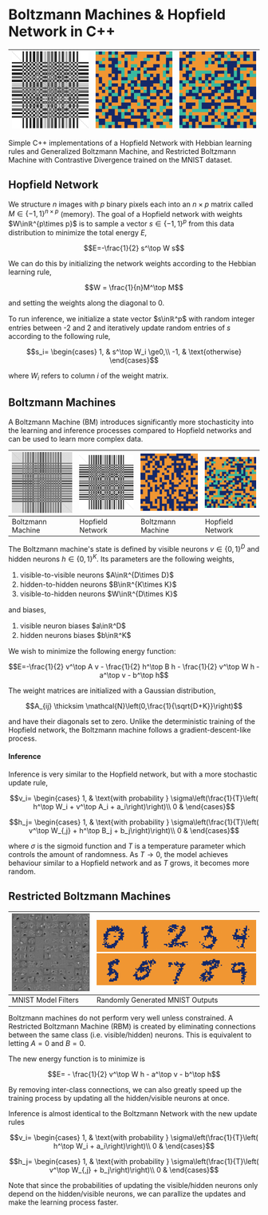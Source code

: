 # Boltzmann Machines & Hopfield Network in C++

| ![](models/food.png) | ![](output/donut.gif)  | ![](output/burger.gif) |
|---------------|------------------------|------------------------|

Simple C++ implementations of a Hopfield Network with Hebbian learning rules and Generalized Boltzmann Machine, and Restricted Boltzmann Machine with Contrastive Divergence trained on the MNIST dataset.

## Hopfield Network

We structure $n$ images with $p$ binary pixels each into an $n\times p$ matrix called $M\in\{-1,1\}^{n\times p}$ (memory). The goal of a Hopfield network with weights $W\inℝ^{p\times p}$ is to sample a vector $s\in\{-1,1\}^p$ from this data distribution to minimize the total energy $E$,

$$E=-\frac{1}{2} s^\top W s$$

We can do this by initializing the network weights according to the Hebbian learning rule,

$$W = \frac{1}{n}M^\top M$$

and setting the weights along the diagonal to 0.

To run inference, we initialize a state vector $s\inℝ^p$ with random integer entries between -2 and 2 and iteratively update random entries of $s$ according to the following rule,

$$s_i= \begin{cases}
1, &          s^\top W_i \ge0,\\
-1, &         \text{otherwise}
\end{cases}$$

where $W_i$ refers to column $i$ of the weight matrix.

## Boltzmann Machines

A Boltzmann Machine (BM) introduces significantly more stochasticity into the learning and inference processes compared to Hopfield networks and can be used to learn more complex data.

| ![](models/food_bm.A.png)  | ![](models/food_hopfield.png) | ![](output/burger_bm.gif) | ![](output/burger.gif) |
|----------------------------|-------------------------------|---------------------------|------------------------|
| Boltzmann Machine          | Hopfield Network              | Boltzmann Machine         | Hopfield Network       |

The Boltzmann machine's state is defined by  visible neurons $v\in \{0,1\}^D$ and hidden neurons $h\in \{0,1\}^K$. Its parameters are the following weights,

1. visible-to-visible neurons $A\inℝ^{D\times D}$
2. hidden-to-hidden neurons $B\inℝ^{K\times K}$
3. visible-to-hidden neurons $W\inℝ^{D\times K}$

and biases,

1. visible neuron biases $a\inℝ^D$
2. hidden neurons biases $b\inℝ^K$

We wish to minimize the following energy function:

$$E=-\frac{1}{2} v^\top A v - \frac{1}{2} h^\top B h - \frac{1}{2} v^\top W h -  a^\top v -  b^\top h$$

The weight matrices are initialized with a Gaussian distribution,

$$A_{ij} \thicksim \mathcal{N}\left(0,\frac{1}{\sqrt{D+K}}\right)$$

and have their diagonals set to zero. Unlike the deterministic training of the Hopfield network, the Boltzmann machine follows a gradient-descent-like process.

#### Inference

Inference is very similar to the Hopfield network, but with a more stochastic update rule,

$$v_i= \begin{cases}
1, &         \text{with probability } \sigma\left(\frac{1}{T}\left( h^\top W_i +  v^\top A_i + a_i\right)\right)\\
0 &         
\end{cases}$$

$$h_j= \begin{cases}
1, &         \text{with probability } \sigma\left(\frac{1}{T}\left( v^\top W_{,j} +  h^\top B_j + b_j\right)\right)\\
0 &         
\end{cases}$$

where $\sigma$ is the sigmoid function and $T$ is a temperature parameter which controls the amount of randomness. As $T\rightarrow0$, the model achieves behaviour similar to a Hopfield network and as $T$ grows, it becomes more random.

## Restricted Boltzmann Machines

| ![](models/rbm.jpg) | ![](output/01234.png) ![](output/56789.png) |
|---------------------|---------------------------------------------|
| MNIST Model Filters | Randomly Generated MNIST Outputs            |

Boltzmann machines do not perform very well unless constrained. A Restricted Boltzmann Machine (RBM) is created by eliminating connections between the same class (i.e. visible/hidden) neurons. This is equivalent to letting $A=0$ and $B=0$.

The new energy function is to minimize is

$$E= - \frac{1}{2} v^\top W h -  a^\top v -  b^\top h$$

By removing inter-class connections, we can also greatly speed up the training process by updating all the hidden/visible neurons at once.


Inference is almost identical to the Boltzmann Network with the new update rules

$$v_i= \begin{cases}
1, &         \text{with probability } \sigma\left(\frac{1}{T}\left( h^\top W_i + a_i\right)\right)\\
0 &         
\end{cases}$$

$$h_j= \begin{cases}
1, &         \text{with probability } \sigma\left(\frac{1}{T}\left( v^\top W_{,j} + b_j\right)\right)\\
0 &         
\end{cases}$$

Note that since the probabilities of updating the visible/hidden neurons only depend on the hidden/visible neurons, we can parallize the updates and make the learning process faster.
